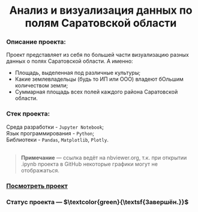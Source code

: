<h1 align="center">
Анализ и визуализация данных по полям Саратовской области
</h1>
<h3>Описание проекта:</h3> 

Проект представляет из себя по большей части визуализацию разных данных о полях Саратовской области. А именно:
- Площадь, выделенная под различные культуры;
- Какие землевладельцы (будь то ИП или ООО) владеют бОльшим количеством земли;
- Суммарная площадь всех полей каждого района Саратовской области.


<h3>Стек проекта:</h3>

Среда разработки - `Jupyter Notebook`; <br>
Язык программирования - `Python`; <br>
Библиотеки - `Pandas`, `Matplotlib`, `Plotly`. <br>
<br>


> __Примечание__ — ссылка ведёт на nbviewer.org, т.к. при открытии .ipynb проекта в GitHub некоторые графики могут не отображаться.

### [Посмотреть проект](https://nbviewer.org/github/Fedor-Kirillow/Other_projects/blob/main/%D0%90%D0%BD%D0%B0%D0%BB%D0%B8%D0%B7%20%D0%BF%D0%BE%D0%BB%D0%B5%D0%B9%20%D0%A1%D0%B0%D1%80%D0%B0%D1%82%D0%BE%D0%B2%D1%81%D0%BA%D0%BE%D0%B9%20%D0%BE%D0%B1%D0%BB%D0%B0%D1%81%D1%82%D0%B8/%D0%90%D0%BD%D0%B0%D0%BB%D0%B8%D0%B7%20%D0%BF%D0%BE%D0%BB%D0%B5%D0%B9%20%D0%A1%D0%B0%D1%80%D0%B0%D1%82%D0%BE%D0%B2%D1%81%D0%BA%D0%BE%D0%B9%20%D0%BE%D0%B1%D0%BB%D0%B0%D1%81%D1%82%D0%B8.ipynb)  <br>

<h3>Статус проекта — $\textcolor{green}{\textsf{Завершён.}}$</h3>
